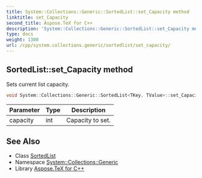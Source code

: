 ```yaml
---
title: System::Collections::Generic::SortedList::set_Capacity method
linktitle: set_Capacity
second_title: Aspose.TeX for C++
description: 'System::Collections::Generic::SortedList::set_Capacity method. Sets current list capacity in C++.'
type: docs
weight: 1300
url: /cpp/system.collections.generic/sortedlist/set_capacity/
---
```

## SortedList::set_Capacity method


Sets current list capacity.

```cpp
void System::Collections::Generic::SortedList<TKey, TValue>::set_Capacity(int capacity)
```


| Parameter | Type | Description |
| --- | --- | --- |
| capacity | int | Capacity to set. |

## See Also

* Class [SortedList](../)
* Namespace [System::Collections::Generic](../../)
* Library [Aspose.TeX for C++](../../../)
